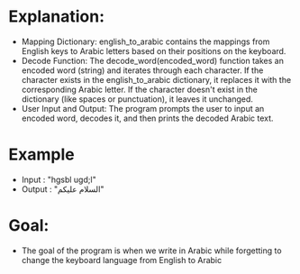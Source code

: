# Explanation:
- Mapping Dictionary: english_to_arabic contains the mappings from English keys to Arabic letters based on their positions on the keyboard.
- Decode Function: The decode_word(encoded_word) function takes an encoded word (string) and iterates through each character. If the character exists in the english_to_arabic dictionary, it replaces it with the corresponding Arabic letter. If the character doesn't exist in the dictionary (like spaces or punctuation), it leaves it unchanged.
- User Input and Output: The program prompts the user to input an encoded word, decodes it, and then prints the decoded Arabic text.

# Example
- Input : "hgsbl ugd;l"
- Output : "السلام عليكم"

# Goal:
- The goal of the program is when we write in Arabic while forgetting to change the keyboard language from English to Arabic
